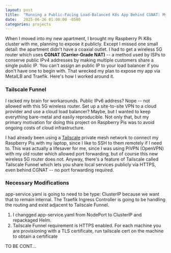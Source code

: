```yaml
---
layout: post
title:  "Running a Public-Facing Load-Balanced K8s App Behind CGNAT: My Approach"
date:   2025-06-26 01:00:00 -0500
categories: projects
---
```

When I moved into my new apartment, I brought my Raspberry Pi K8s cluster with me, planning to expose it publicly. Except I missed one small detail: the apartment didn't have a coaxial outlet. I had to get a wireless 5G router which uses **CGNAT (Carrier-Grade NAT)** -- a method used by ISPs to conserve public IPv4 addresses by making multiple customers share a single public IP. You can't assign an public IP to your load balancer if you don't have one to begin with. That wrecked my plan to expose my app via MetalLB and Traefik. Here's how I worked around it.<!--break-->

### Tailscale Funnel

I racked my brain for workarounds. Public IPv6 address? Nope -- not allowed with this 5G wireless router. Set up a site-to-site VPN to a cloud provider and use a cloud load balancer? Maybe, but I wanted to keep everything bare-metal and easily reproducible. Not only that, but my primary motivation for doing this project on Raspberry Pis was to avoid ongoing costs of cloud infrastructure.

I had already been using a [Tailscale](https://tailscale.com/) private mesh network to connect my Raspberry Pis with my laptop, since I like to SSH to them remotely if I need to. This was actually a lifesaver for me, since I was using PiVPN (OpenVPN) with my old router which allowed port forwarding, but of course this new wireless 5G router does not. Anyway, there's a feature of Tailscale called Tailscale Funnel which lets you share local services publicly via HTTPS, even behind CGNAT -- no port forwarding required.

### Necessary Modifications

app-service.yaml is going to need to be type: ClusterIP because we want that to remain internal. The Traefik Ingress Controller is going to be handling the routing and exist adjacent to Tailscale Funnel. 
 
1. I changged app-service.yaml from NodePort to ClusterIP and repackaged Helm. 
2. Tailscale Funnel requirement is HTTPS enabled. For each machine you are provisioning with a TLS certificate, run tailscale cert on the machine to obtain a certificate

TO BE CONT...